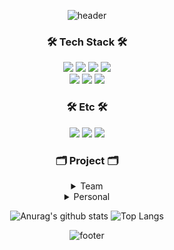 <div align=center>

![header](https://capsule-render.vercel.app/api?type=shark&color=gradient&height=180&section=header&text=I'm%20Woohyeok%20Jung👋&fontSize=30&fontAlignY=20&animation=twinkling&desc=Thank%20you%20for%20viewing%20my%20github&descAlignY=35&descAlign=49)


  ### 🛠 Tech Stack 🛠
  
  <img src="https://img.shields.io/badge/HTML-E34F26?style=flat-square&logo=HTML5&logoColor=white"/>
  <img src="https://img.shields.io/badge/CSS-1572B6?style=flat-square&logo=CSS3&logoColor=white"/>
  <img src="https://img.shields.io/badge/JavaScript-F7DF1E?style=flat-square&logo=JavaScript&logoColor=white"/>
  <img src="https://img.shields.io/badge/jQuery-0769AD?style=flat-square&logo=jQuery&logoColor=white"/>
  <br/>
  <img src="https://img.shields.io/badge/Oracle-F80000?style=flat-square&logo=Oracle&logoColor=white"/>
  <img src="https://img.shields.io/badge/Java-007396?style=flat-square&logo=Java&logoColor=white"/>
  <img src="https://img.shields.io/badge/Spring-6DB33F?style=flat-square&logo=Spring&logoColor=white"/>
    
  ### 🛠 Etc 🛠
  <img src="https://img.shields.io/badge/Windows10-0078D6?style=flat-square&logo=Windows&logoColor=white"/>
  <img src="https://img.shields.io/badge/Eclipse IDE-2C2255?style=flat-square&logo=Eclipse IDE&logoColor=white"/>
  <img src="https://img.shields.io/badge/Trello-0052CC?style=flat-square&logo=Trello&logoColor=white"/>
  
  ### 🗂 Project 🗂

  <details>
    <summary> Team </summary>
    <div markdown="1">
      [SAGOBOJA SHOPPING MALL - 쇼핑몰] (https://github.com/onuo77/Project/tree/main/sb_shoppingmall) <br/>
      [CINEMA BOX - 영화 예매] (https://github.com/jwhttl7097/cinemabox.git)
    </div>
  </details>
  
  <details>
    <summary> Personal </summary>
    <div markdown="1">
      [JSP-BLOG - 블로그] (https://github.com/onuo77/Project/tree/main/jspblog)
    </div>
  </details>

  ![Anurag's github stats](https://github-readme-stats.vercel.app/api?username=jwhttl7097&show_icons=true&theme=theme)
  ![Top Langs](https://github-readme-stats.vercel.app/api/top-langs/?username=jwhttl7097&layout=compact)

  ![footer](https://capsule-render.vercel.app/api?type=waving&color=gradient&height=100&section=footer&fontSize=40&fontAlignY=40)

</div>
